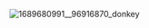 ![1689680991__96916870_donkey](https://github.com/rldv1/some-scripts/assets/118821863/1386e681-3c31-4acf-91fa-38bf22cdaba2)

